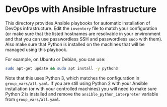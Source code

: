 # DevOps with Ansible Infrastructure

This directory provides Ansible playbooks for automatic installation
of DevOps infrastructure. Edit the `inventory` file to match your
configuration (or make sure that the listed hostnames are resolvable
in your environment and that you can use passwordless SSH and passwordless
`sudo` with them). Also make sure that Python is installed on the machines
that will be managed using this playbook.

For example, on Ubuntu or Debian, you can use:

```sh
sudo apt-get update && sudo apt install -y python3
```

Note that this uses Python 3, which matches the configuration in
`group_vars/all.yaml`. If you are still using Python 2 with your Ansible
installation (or with your controlled machines) you will need to make sure
Python 2 is installed and remove the `ansible_python_interpreter` variable
from `group_vars/all.yaml`.


